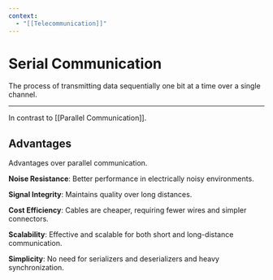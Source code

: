 ```yaml
---
context:
  - "[[Telecommunication]]"
---
```


# Serial Communication

The process of transmitting data sequentially one bit at a time over a single channel.

---

In contrast to [[Parallel Communication]].

## Advantages

Advantages over parallel communication.

**Noise Resistance**: Better performance in electrically noisy environments.

**Signal Integrity**: Maintains quality over long distances.

**Cost Efficiency**: Cables are cheaper, requiring fewer wires and simpler connectors.

**Scalability**: Effective and scalable for both short and long-distance communication.

**Simplicity**: No need for serializers and deserializers and heavy synchronization.

